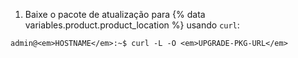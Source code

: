 1. Baixe o pacote de atualização para {% data variables.product.product_location %} usando `curl`:
```shell
admin@<em>HOSTNAME</em>:~$ curl -L -O <em>UPGRADE-PKG-URL</em>
```
